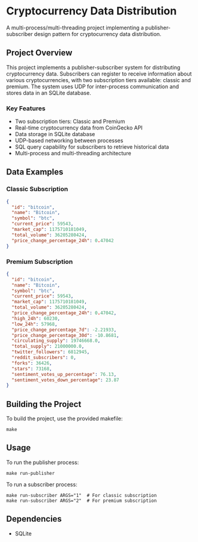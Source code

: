 # Cryptocurrency Data Distribution

A multi-process/multi-threading project implementing a publisher-subscriber design pattern for cryptocurrency data distribution.

## Project Overview

This project implements a publisher-subscriber system for distributing cryptocurrency data. Subscribers can register to receive information about various cryptocurrencies, with two subscription tiers available: classic and premium. The system uses UDP for inter-process communication and stores data in an SQLite database.

### Key Features

- Two subscription tiers: Classic and Premium
- Real-time cryptocurrency data from CoinGecko API
- Data storage in SQLite database
- UDP-based networking between processes
- SQL query capability for subscribers to retrieve historical data
- Multi-process and multi-threading architecture

## Data Examples

### Classic Subscription

```json
{
  "id": "bitcoin",
  "name": "Bitcoin",
  "symbol": "btc",
  "current_price": 59543,
  "market_cap": 1175710181049,
  "total_volume": 36205280424,
  "price_change_percentage_24h": 0.47042
}
```

### Premium Subscription

```json
{
  "id": "bitcoin",
  "name": "Bitcoin",
  "symbol": "btc",
  "current_price": 59543,
  "market_cap": 1175710181049,
  "total_volume": 36205280424,
  "price_change_percentage_24h": 0.47042,
  "high_24h": 60230,
  "low_24h": 57968,
  "price_change_percentage_7d": -2.21933,
  "price_change_percentage_30d": -10.8681,
  "circulating_supply": 19746668.0,
  "total_supply": 21000000.0,
  "twitter_followers": 6812945,
  "reddit_subscribers": 0,
  "forks": 36426,
  "stars": 73168,
  "sentiment_votes_up_percentage": 76.13,
  "sentiment_votes_down_percentage": 23.87
}
```



## Building the Project

To build the project, use the provided makefile:

```
make
```

## Usage

To run the publisher process:
```
make run-publisher
```

To run a subscriber process:
```
make run-subscriber ARGS="1"  # For classic subscription
make run-subscriber ARGS="2"  # For premium subscription
```

## Dependencies

- SQLite
